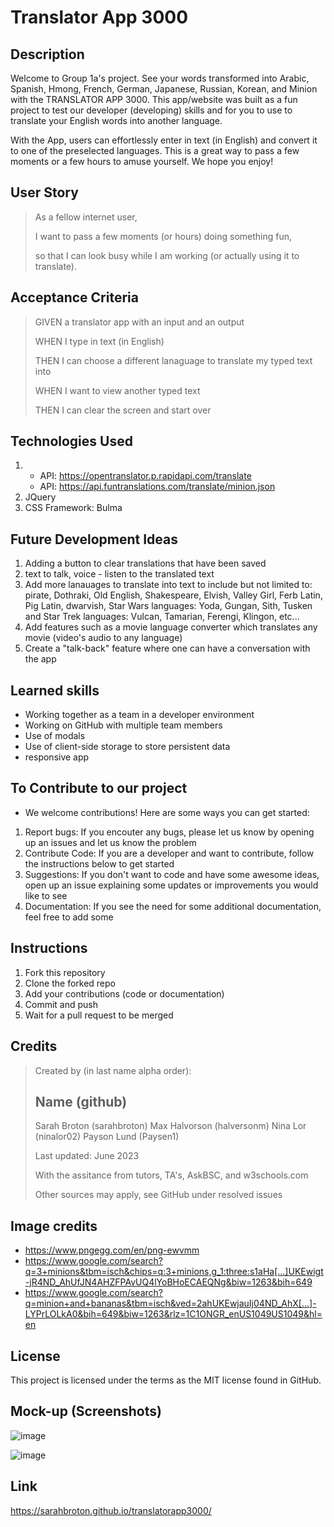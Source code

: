 # Translator App 3000

## Description

Welcome to Group 1a's project.  See your words transformed into Arabic, Spanish, Hmong, French, German, Japanese, Russian, Korean, and Minion with the TRANSLATOR APP 3000. This app/website was built as a fun project to test our developer (developing) skills and for you to use to translate your English words into another language. 

With the App, users can effortlessly enter in text (in English) and convert it to one of the preselected languages. This is a great way to pass a few moments or a few hours to amuse yourself.  We hope you enjoy!  

## User Story

>As a fellow internet user, 
>
>I want to pass a few moments (or hours) doing something fun, 
>
>so that I can look busy while I am working (or actually using it to translate).
>
## Acceptance Criteria
>
>GIVEN a translator app with an input and an output
>
>WHEN I type in text (in English)
>
>THEN I can choose a different lanaguage to translate my typed text into
>
>WHEN I want to view another typed text
>
>THEN I can clear the screen and start over

## Technologies Used
>
1.  - API: https://opentranslator.p.rapidapi.com/translate
    - API:  https://api.funtranslations.com/translate/minion.json
2.  JQuery
3.  CSS Framework: Bulma

## Future Development Ideas
1. Adding a button to clear translations that have been saved
2. text to talk, voice - listen to the translated text
3. Add more lanauages to translate into text to include but not limited to:  pirate, Dothraki, Old English, Shakespeare, Elvish, Valley Girl, Ferb Latin, Pig Latin, dwarvish, Star Wars languages: Yoda, Gungan, Sith, Tusken and Star Trek languages: Vulcan, Tamarian, Ferengi, Klingon, etc...
4. Add features such as a movie language converter which translates any movie (video's audio to any language)
5. Create a "talk-back" feature where one can have a conversation with the app

## Learned skills
- Working together as a team in a developer environment
- Working on GitHub with multiple team members
- Use of modals
- Use of client-side storage to store persistent data
- responsive app

## To Contribute to our project
- We welcome contributions!  Here are some ways you can get started:

1.  Report bugs:  If you encouter any bugs, please let us know by opening up an issues and let us know the problem
2.  Contribute Code:  If you are a developer and want to contribute, follow the instructions below to get started
3.  Suggestions:  If you don't want to code and have some awesome ideas, open up an issue explaining some updates or improvements you would like to see
4.  Documentation:  If you see the need for some additional documentation, feel free to add some

## Instructions
1.  Fork this repository
2.  Clone the forked repo
3.  Add your contributions (code or documentation)
4.  Commit and push
5.  Wait for a pull request to be merged

## Credits

>Created by (in last name alpha order): 
>
>Name               (github)
>------------------------------
>Sarah Broton       (sarahbroton)
>Max Halvorson      (halversonm)
>Nina Lor           (ninalor02)
>Payson Lund        (Paysen1)
>
>Last updated:  June 2023
>
>With the assitance from tutors, TA's, AskBSC, and w3schools.com
>
>Other sources may apply, see GitHub under resolved issues

## Image credits
- https://www.pngegg.com/en/png-ewvmm
- https://www.google.com/search?q=3+minions&tbm=isch&chips=q:3+minions,g_1:three:s1aHa[…]UKEwigt-jR4ND_AhUfJN4AHZFPAvUQ4lYoBHoECAEQNg&biw=1263&bih=649
- https://www.google.com/search?q=minion+and+bananas&tbm=isch&ved=2ahUKEwjauIj04ND_AhX[…]-LYPrLOLkA0&bih=649&biw=1263&rlz=1C1ONGR_enUS1049US1049&hl=en


## License

This project is licensed under the terms as the MIT license found in GitHub. 

## Mock-up (Screenshots)

![image](https://github.com/sarahbroton/translatorapp3000/assets/130716239/c4dfd0fb-6d4b-4d2f-9b78-097880d80be0)

![image](https://github.com/sarahbroton/translatorapp3000/assets/130716239/6bf02945-dead-4b19-90ca-37c604f7bce4)

## Link

https://sarahbroton.github.io/translatorapp3000/
